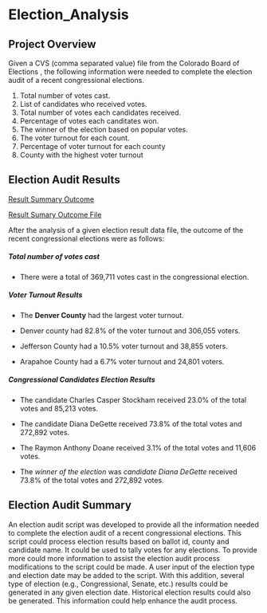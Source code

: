 # Election_Analysis


## Project Overview

Given a CVS (comma separated value) file from the Colorado Board of Elections , the following information were needed to complete the election audit of a recent congressional elections.

1. Total number of votes cast.
2. List of candidates who received votes. 
3. Total number of votes each candidates received.
4.  Percentage of votes each canditates won.
5. The winner of the election based on popular votes.
6. The voter turnout for each count.
7. Percentage of voter turnout for each county
8. County with the highest voter turnout


## Election Audit Results

[Result Summary Outcome](https://github.com/fmgribbon/Election_Analysis/blob/main/TerminalOutput.PNG)

[Result Sumary Outcome File](https://github.com/fmgribbon/Election_Analysis/blob/main/election_analysis.txt)

After the analysis of a given election result data file,  the outcome of the recent congressional elections were as follows:

##### Total number of votes cast
-	There were a total of 369,711 votes cast in the congressional election.

##### Voter Turnout Results 
 
-	The **Denver County** had the largest voter turnout. 

-	Denver county had 82.8% of the voter turnout and 306,055 voters. 
-	Jefferson County had a 10.5% voter turnout and 38,855 voters.
-	Arapahoe County had a 6.7% voter turnout and 24,801 voters. 

##### Congressional Candidates  Election Results
-	The candidate Charles Casper Stockham received 23.0% of the total votes and 85,213 votes.
-	The candidate Diana DeGette received 73.8% of the total votes and 272,892 votes.
-	The Raymon Anthony Doane received 3.1% of the total votes and  11,606 votes.

-	The _winner of the election_ was _candidate Diana DeGette_ received 73.8% of the total votes and 272,892 votes.

## Election Audit Summary

An election audit script was developed to provide all the information needed to complete the election audit of a recent congressional elections. 
This script could process election results based on ballot id, county and candidate name. It could be used to tally votes for any elections. 
To provide more could more information to assist the election audit process modifications to the script could be made. A user input of the election type and election date may be added to the script. With this addition, several type of election (e.g., Congressional, Senate, etc.) results could be generated in any given election date. 
Historical election results could also be generated. This information could help enhance the audit process.
